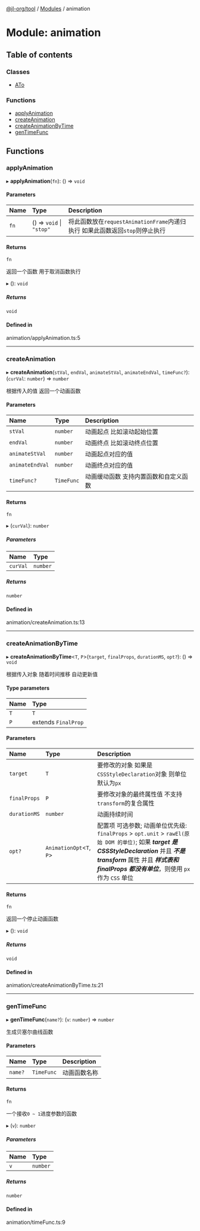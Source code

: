 [@jl-org/tool](../README.md) / [Modules](../modules.md) / animation

# Module: animation

## Table of contents

### Classes

- [ATo](../classes/animation.ATo.md)

### Functions

- [applyAnimation](animation.md#applyanimation)
- [createAnimation](animation.md#createanimation)
- [createAnimationByTime](animation.md#createanimationbytime)
- [genTimeFunc](animation.md#gentimefunc)

## Functions

### applyAnimation

▸ **applyAnimation**(`fn`): () => `void`

#### Parameters

| Name | Type | Description |
| :------ | :------ | :------ |
| `fn` | () => `void` \| ``"stop"`` | 将此函数放在`requestAnimationFrame`内递归执行 如果此函数返回`stop`则停止执行 |

#### Returns

`fn`

返回一个函数 用于取消函数执行

▸ (): `void`

##### Returns

`void`

#### Defined in

animation/applyAnimation.ts:5

___

### createAnimation

▸ **createAnimation**(`stVal`, `endVal`, `animateStVal`, `animateEndVal`, `timeFunc?`): (`curVal`: `number`) => `number`

根据传入的值 返回一个动画函数

#### Parameters

| Name | Type | Description |
| :------ | :------ | :------ |
| `stVal` | `number` | 动画起点 比如滚动起始位置 |
| `endVal` | `number` | 动画终点 比如滚动终点位置 |
| `animateStVal` | `number` | 动画起点对应的值 |
| `animateEndVal` | `number` | 动画终点对应的值 |
| `timeFunc?` | `TimeFunc` | 动画缓动函数 支持内置函数和自定义函数 |

#### Returns

`fn`

▸ (`curVal`): `number`

##### Parameters

| Name | Type |
| :------ | :------ |
| `curVal` | `number` |

##### Returns

`number`

#### Defined in

animation/createAnimation.ts:13

___

### createAnimationByTime

▸ **createAnimationByTime**\<`T`, `P`\>(`target`, `finalProps`, `durationMS`, `opt?`): () => `void`

根据传入对象 随着时间推移 自动更新值

#### Type parameters

| Name | Type |
| :------ | :------ |
| `T` | `T` |
| `P` | extends `FinalProp` |

#### Parameters

| Name | Type | Description |
| :------ | :------ | :------ |
| `target` | `T` | 要修改的对象 如果是`CSSStyleDeclaration`对象 则单位默认为`px` |
| `finalProps` | `P` | 要修改对象的最终属性值 不支持`transform`的复合属性 |
| `durationMS` | `number` | 动画持续时间 |
| `opt?` | `AnimationOpt`\<`T`, `P`\> | 配置项 可选参数; 动画单位优先级: `finalProps` > `opt.unit` > `rawEl(原始 DOM 的单位)`; 如果 ***target 是 CSSStyleDeclaration*** 并且 ***不是 transform*** 属性 并且 ***样式表和 finalProps 都没有单位***，则使用 `px` 作为 `CSS` 单位 |

#### Returns

`fn`

返回一个停止动画函数

▸ (): `void`

##### Returns

`void`

#### Defined in

animation/createAnimationByTime.ts:21

___

### genTimeFunc

▸ **genTimeFunc**(`name?`): (`v`: `number`) => `number`

生成贝塞尔曲线函数

#### Parameters

| Name | Type | Description |
| :------ | :------ | :------ |
| `name?` | `TimeFunc` | 动画函数名称 |

#### Returns

`fn`

一个接收`0 ~ 1`进度参数的函数

▸ (`v`): `number`

##### Parameters

| Name | Type |
| :------ | :------ |
| `v` | `number` |

##### Returns

`number`

#### Defined in

animation/timeFunc.ts:9
